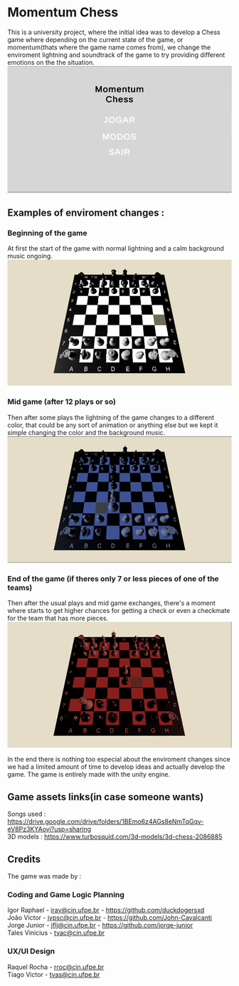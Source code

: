 # Momentum Chess 

This is a university project, where the initial idea was to develop a Chess game where depending on the current state of the game, or momentum(thats where the game name comes from), we change the enviroment lightning and soundtrack of the game to try providing different emotions on the the situation.
![imagem do menu do jogo](imgsRdm/MenuJogo.png)

## Examples of enviroment changes :

### Beginning of the game
At first the start of the game with normal lightning and a calm background music ongoing.
![image of beginning of the game](imgsRdm/inicioJogordm.png)

### Mid game (after 12 plays or so)
Then after some plays the lightning of the game changes to a different color, that could be any sort of animation or anything else but we kept it simple changing the color and the background music.
![image of the mid game](imgsRdm/MeioDojogordm.png)

### End of the game (if theres only 7 or less pieces of one of the teams)
Then after the usual plays and mid game exchanges, there's a moment where starts to get higher chances for getting a check or even a checkmate for the team that has more pieces.
![image of the end game](imgsRdm/fimdejogordm.png)

In the end there is nothing too especial about the enviroment changes since we had a limited amount of time to develop ideas and actually develop the game.
The game is entirely made with the unity engine.

## Game assets links(in case someone wants)

Songs used : https://drive.google.com/drive/folders/1BEmo6z4AGs8eNmTqGqv-eV8Pz3KYAovj?usp=sharing <br>
3D models : https://www.turbosquid.com/3d-models/3d-chess-2086885 <br>

## Credits 
The game was made by :

### Coding and Game Logic Planning 
Igor Raphael - irav@cin.ufpe.br - https://github.com/duckdogersxd <br>
João Victor - jvpsc@cin.ufpe.br - https://github.com/John-Cavalcanti<br>
Jorge Junior -  jflj@cin.ufpe.br - https://github.com/jorge-junior<br>
Tales Vinicius - tvac@cin.ufpe.br <br>

### UX/UI Design
Raquel Rocha - rroc@cin.ufpe.br <br>
Tiago Victor - tvas@cin.ufpe.br <br>
